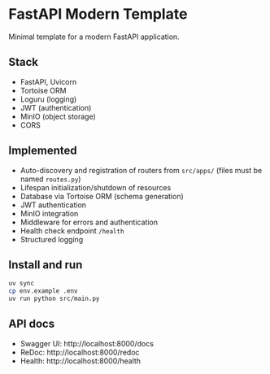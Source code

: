 # FastAPI Modern Template

Minimal template for a modern FastAPI application.

## Stack

- FastAPI, Uvicorn
- Tortoise ORM
- Loguru (logging)
- JWT (authentication)
- MinIO (object storage)
- CORS

## Implemented

- Auto-discovery and registration of routers from `src/apps/` (files must be named `routes.py`)
- Lifespan initialization/shutdown of resources
- Database via Tortoise ORM (schema generation)
- JWT authentication
- MinIO integration
- Middleware for errors and authentication
- Health check endpoint `/health`
- Structured logging

## Install and run

```bash
uv sync
cp env.example .env
uv run python src/main.py
```

## API docs

- Swagger UI: http://localhost:8000/docs
- ReDoc: http://localhost:8000/redoc
- Health: http://localhost:8000/health
